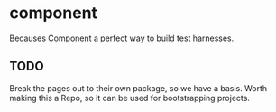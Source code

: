 # component

Becauses Component a perfect way to build test harnesses.

## TODO

Break the pages out to their own package, so we have a basis. Worth making this a Repo, so it can be used for bootstrapping projects.

